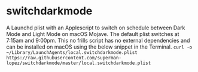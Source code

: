 # switchdarkmode
A Launchd plist with an Applescript to switch on schedule between Dark Mode and Light Mode on macOS Mojave.  The default plist switches at 7:15am and 9:00pm.  This no frills script has no external dependencies and can be installed on macOS using the below snippet in the Terminal.
`curl -o ~/Library/LaunchAgents/local.switchdarkmode.plist https://raw.githubusercontent.com/superman-lopez/switchdarkmode/master/local.switchdarkmode.plist`
